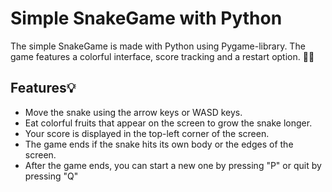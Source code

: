 # Simple SnakeGame with Python

The simple SnakeGame is made with Python using Pygame-library. The game features a colorful interface, score tracking and a restart option. 🐍🍎

## Features💡
- Move the snake using the arrow keys or WASD keys.
- Eat colorful fruits that appear on the screen to grow the snake longer.
- Your score is displayed in the top-left corner of the screen.
- The game ends if the snake hits its own body or the edges of the screen.
- After the game ends, you can start a new one by pressing "P" or quit by pressing "Q"
